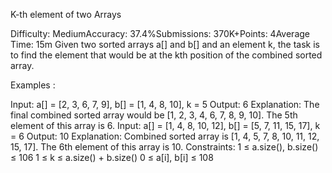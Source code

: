 K-th element of two Arrays

Difficulty: MediumAccuracy: 37.4%Submissions: 370K+Points: 4Average Time: 15m
Given two sorted arrays a[] and b[] and an element k, the task is to find the element that would be at the kth position of the combined sorted array.

Examples :

Input: a[] = [2, 3, 6, 7, 9], b[] = [1, 4, 8, 10], k = 5
Output: 6
Explanation: The final combined sorted array would be [1, 2, 3, 4, 6, 7, 8, 9, 10]. The 5th element of this array is 6.
Input: a[] = [1, 4, 8, 10, 12], b[] = [5, 7, 11, 15, 17], k = 6
Output: 10
Explanation: Combined sorted array is [1, 4, 5, 7, 8, 10, 11, 12, 15, 17]. The 6th element of this array is 10.
Constraints:
1 ≤ a.size(), b.size() ≤ 106
1 ≤ k ≤ a.size() + b.size()
0 ≤ a[i], b[i] ≤ 108
